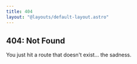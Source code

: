 ```yaml
---
title: 404
layout: "@layouts/default-layout.astro"
---
```


## 404: Not Found

You just hit a route that doesn't exist... the sadness.
